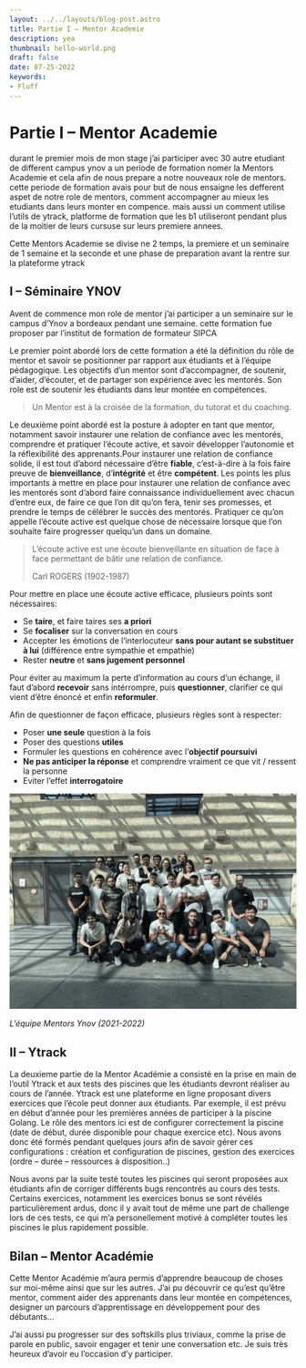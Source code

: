```yaml
---
layout: ../../layouts/blog-post.astro
title: Partie I – Mentor Academie
description: yea
thumbnail: hello-world.png
draft: false
date: 07-25-2022
keywords:
- Fluff
---
```


# Partie I – Mentor Academie

durant le premier mois de mon stage j’ai participer avec 30 autre etudiant de different campus ynov a un periode de formation nomer la Mentors Academie et cela afin de nous prepare a notre nouveaux role de mentors. cette periode de formation avais pour but de nous ensaigne les defferent aspet de notre role de mentors, comment accompagner au mieux les etudiants dans leurs monter en compence. mais aussi un comment utilise l’utils de ytrack, platforme de formation que les b1 utiliseront pendant plus de la moitier de leurs cursuse sur leurs premiere annees.

Cette Mentors Academie se divise ne 2 temps, la premiere et un seminaire de 1 semaine et la seconde et une phase de preparation avant la rentre sur la plateforme ytrack

## ****I – Séminaire YNOV****

Avent de commence mon role de mentor j’ai participer a un seminaire sur le campus d’Ynov a bordeaux pendant une semaine. cette formation fue proposer par l’institut de formation de formateur SIPCA

Le premier point abordé lors de cette formation a été la définition du rôle de mentor et savoir se positionner par rapport aux étudiants et à l’équipe pédagogique. Les objectifs d’un mentor sont d’accompagner, de soutenir, d’aider, d’écouter, et de partager son expérience avec les mentorés. Son role est de soutenir les étudiants dans leur montée en compétences.

> Un Mentor est à la croisée de la formation, du tutorat et du coaching.
> 

Le deuxième point abordé est la posture à adopter en tant que mentor, notamment savoir instaurer une relation de confiance avec les mentorés, comprendre et pratiquer l’écoute active, et savoir développer l’autonomie et la réflexibilité des apprenants.Pour instaurer une relation de confiance solide, il est tout d’abord nécessaire d’être **fiable**, c’est-à-dire à la fois faire preuve de **bienveillance**, d’**intégrité** et être **compétent**. Les points les plus importants à mettre en place pour instaurer une relation de confiance avec les mentorés sont d’abord faire connaissance individuellement avec chacun d’entre eux, de faire ce que l’on dit qu’on fera, tenir ses promesses, et prendre le temps de célébrer le succès des mentorés. Pratiquer ce qu’on appelle l’écoute active est quelque chose de nécessaire lorsque que l’on souhaite faire progresser quelqu’un dans un domaine.

> L’écoute active est une écoute bienveillante en situation de face à face permettant de bâtir une relation de confiance.
> 
> 
> Carl ROGERS (1902-1987)
> 

Pour mettre en place une écoute active efficace, plusieurs points sont nécessaires:

- Se **taire**, et faire taires ses **a priori**
- Se **focaliser** sur la conversation en cours
- Accepter les émotions de l’interlocuteur **sans pour autant se substituer à lui** (différence entre sympathie et empathie)
- Rester **neutre** et **sans jugement personnel**

Pour éviter au maximum la perte d’information au cours d’un échange, il faut d’abord **recevoir** sans intérrompre, puis **questionner**, clarifier ce qui vient d’être énoncé et enfin **reformuler**.

Afin de questionner de façon efficace, plusieurs règles sont à respecter:

- Poser **une seule** question à la fois
- Poser des questions **utiles**
- Formuler les questions en cohérence avec l’**objectif poursuivi**
- **Ne pas anticiper la réponse** et comprendre vraiment ce que vit / ressent la personne
- Eviter l’effet **interrogatoire**

![*L’équipe Mentors Ynov (2021-2022)*](/public/Partie1/Untitled.png)

*L’équipe Mentors Ynov (2021-2022)*

## ****II – Ytrack****

La deuxieme partie de la Mentor Académie a consisté en la prise en main de l’outil Ytrack et aux tests des piscines que les étudiants devront réaliser au cours de l’année. Ytrack est une plateforme en ligne proposant divers exercices que l’école peut donner aux étudiants. Par exemple, il est prévu en début d’année pour les premières années de participer à la piscine Golang. Le rôle des mentors ici est de configurer correctement la piscine (date de début, durée disponible pour chaque exercice etc). Nous avons donc été formés pendant quelques jours afin de savoir gérer ces configurations : création et configuration de piscines, gestion des exercices (ordre – durée – ressources à disposition..)

Nous avons par la suite testé toutes les piscines qui seront proposées aux étudiants afin de corriger différents bugs rencontrés au cours des tests. Certains exercices, notamment les exercices bonus se sont révélés particulièrement ardus, donc il y avait tout de même une part de challenge lors de ces tests, ce qui m’a personellement motivé à compléter toutes les piscines le plus rapidement possible.

## ****Bilan – Mentor Académie****

Cette Mentor Académie m’aura permis d’apprendre beaucoup de choses sur moi-même ainsi que sur les autres. J’ai pu découvrir ce qu’est qu’être mentor, comment aider des apprenants dans leur montée en compétences, designer un parcours d’apprentissage en développement pour des débutants…

J’ai aussi pu progresser sur des softskills plus triviaux, comme la prise de parole en public, savoir engager et tenir une conversation etc. Je suis très heureux d’avoir eu l’occasion d’y participer.
